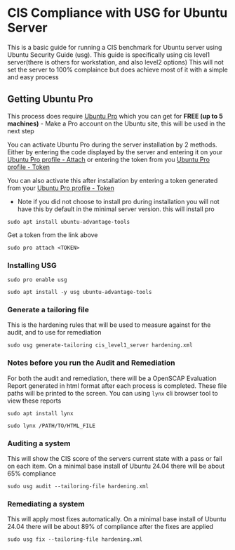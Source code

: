 # CIS Compliance with USG for Ubuntu Server
This is a basic guide for running a CIS benchmark for Ubuntu server using Ubuntu Security Guide (usg).
This guide is specifically using cis level1 server(there is others for workstation, and also level2 options)
This will not set the server to 100% complaince but does achieve most of it with a simple and easy process


## Getting Ubuntu Pro
This process does require [Ubuntu Pro](https://ubuntu.com/pro/) which you can get for **FREE (up to 5 machines)**
    - Make a Pro account on the Ubuntu site, this will be used in the next step

You can activate Ubuntu Pro during the server installation by 2 methods. Either by entering the code displayed by the server and entering it on your [Ubuntu Pro profile - Attach](https://ubuntu.com/pro/attach) or entering the token from you [Ubuntu Pro profile - Token](https://ubuntu.com/pro/dashboard) 

You can also activate this after installation by entering a token generated from your [Ubuntu Pro profile - Token](https://ubuntu.com/pro/dashboard)

* Note if you did not choose to install pro during installation you will not have this by default in the minimal server version.
this will install pro 
```
sudo apt install ubuntu-advantage-tools
```

Get a token from the link above
```
sudo pro attach <TOKEN>
```

### Installing USG
```
sudo pro enable usg
```
```
sudo apt install -y usg ubuntu-advantage-tools
```


### Generate a tailoring file
This is the hardening rules that will be used to measure against for the audit, and to use for remediation
```
sudo usg generate-tailoring cis_level1_server hardening.xml
```

### Notes before you run the Audit and Remediation
For both the audit and remediation, there will be a OpenSCAP Evaluation Report generated in html format after each process is completed. These file paths will be printed to the screen. 
You can using `lynx` cli browser tool to view these reports
```
sudo apt install lynx
```
```
sudo lynx /PATH/TO/HTML_FILE
```


### Auditing a system
This will show the CIS score of the servers current state with a pass or fail on each item. On a minimal base install of Ubuntu 24.04 there will be about 65% compliance 
```
sudo usg audit --tailoring-file hardening.xml
```

### Remediating a system
This will apply most fixes automatically. On a minimal base install of Ubuntu 24.04 there will be about 89% of compliance after the fixes are applied
```
sudo usg fix --tailoring-file hardening.xml
```
